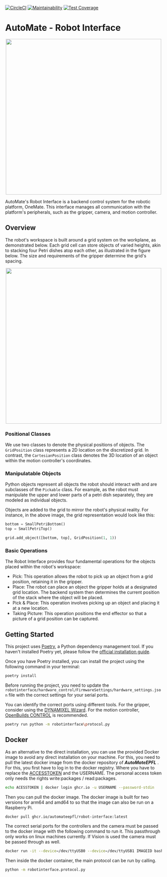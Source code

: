 [![CircleCI](https://circleci.com/gh/circleci/circleci-docs.svg?style=svg)](https://circleci.com/gh/AutoMateEPFL/robot-interface)
[![Maintainability](https://api.codeclimate.com/v1/badges/755d3fbdd32b369d58ae/maintainability)](https://codeclimate.com/github/AutoMateEPFL/robot-interface/maintainability) 
[![Test Coverage](https://api.codeclimate.com/v1/badges/755d3fbdd32b369d58ae/test_coverage)](https://codeclimate.com/github/AutoMateEPFL/robot-interface/test_coverage)

# AutoMate - Robot Interface
<p align="center">
<img src="https://github.com/AutoMateEPFL/robot-interface/assets/16036727/f08f9100-398f-4c9b-a025-1d1bf1a9efb5" width="500">
</p>

AutoMate's Robot Interface is a backend control system for the robotic platform, OneMate. This interface manages all communication with the platform's peripherals, such as the gripper, camera, and motion controller.

## Overview

The robot's workspace is built around a grid system on the workplane, as demonstrated below. Each grid cell can store objects of varied heights, akin to stacking four Petri dishes atop each other, as illustrated in the figure below. The size and requirements of the gripper determine the grid's spacing.

<p align="center">
 <img src="https://github.com/AutoMateEPFL/robot-interface/assets/16036727/85899569-fa89-488f-9008-7de8bfe0dd80" width="500">
</p>

### Positional Classes

We use two classes to denote the physical positions of objects. The `GridPosition` class represents a 2D location on the discretized grid. In contrast, the `CartesianPosition` class denotes the 3D location of an object within the motion controller's coordinates.

### Manipulatable Objects

Python objects represent all objects the robot should interact with and are subclasses of the `Pickable` class. For example, as the robot must manipulate the upper and lower parts of a petri dish separately, they are modeled as individual objects.

Objects are added to the grid to mirror the robot's physical reality. For instance, in the above image, the grid representation would look like this:

```python
bottom = SmallPetriBottom()
top = SmallPetriTop()

grid.add_object([bottom, top], GridPosition(1, 1))
```
### Basic Operations
The Robot Interface provides four fundamental operations for the objects placed within the robot's workspace:

* Pick: This operation allows the robot to pick up an object from a grid position, retaining it in the gripper.
* Place: The robot can place an object the gripper holds at a designated grid location. The backend system then determines the current position of the stack where the object will be placed.
* Pick & Place: This operation involves picking up an object and placing it at a new location.
* Taking Picture: This operation positions the end effector so that a picture of a grid position can be captured.

## Getting Started


This project uses [Poetry](https://python-poetry.org/docs/), a Python dependency management tool. If you haven't installed Poetry yet, please follow the [official installation guide](https://python-poetry.org/docs/).

Once you have Poetry installed, you can install the project using the following command in your terminal:

```bash
poetry install
```


Before running the project, you need to update the `robotinterface/hardware_control/FirmwareSettings/hardware_settings.json` file with the correct settings for your serial ports. 

You can identify the correct ports using different tools. For the gripper, consider using the [DYNAMIXEL Wizard](https://emanual.robotis.com/docs/en/software/dynamixel/dynamixel_wizard2/). For the motion controller, [OpenBuilds CONTROL](https://software.openbuilds.com/) is recommended.


```bash
poetry run python -m robotinterface\protocol.py
```

## Docker
As an alternative to the direct installation, you can use the provided Docker image to avoid any direct installation on your machine. For this, you need to pull the latest docker image from the docker repository of ***AutoMateEPFL*** . For this, you first have to log in to the docker registry. Where you have to replace the [ACCESSTOKEN](https://docs.github.com/en/authentication/keeping-your-account-and-data-secure/managing-your-personal-access-tokens) and the USERNAME. The personal access token only needs the rights write:packages / read:packages.
```bash
echo ACESSTOKEN | docker login ghcr.io -u USERNAME --password-stdin
```
Then you can pull the docker image. The docker image is built for two versions for arm64 and amd64 to so that the image can also be run on a Raspberry Pi. 

```bash
docker pull ghcr.io/automateepfl/robot-interface:latest
```
The correct serial ports for the controllers and the camera must be passed to the docker image with the following command to run it. This passthrough only works on linux machines currently. If Vision is used the camera must be passed through as well.


```bash
docker run -it --device=/dev/ttyUSB0 --device=/dev/ttyUSB1 IMAGEID bash
```

Then inside the docker container, the main protocol can be run by calling. 

```bash
python -m robotinterface.protocol.py
```


